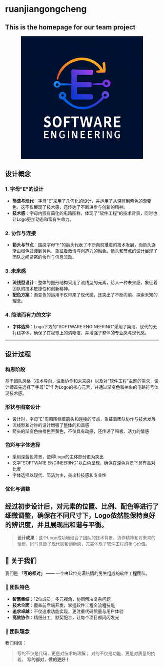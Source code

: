 # ruanjiangongcheng
## This is the homepage for our team project
<p align="center">
  <img src="team-logo.png" width="400" alt="团队Logo">
</p>

## 设计概念
### 1. 字母"E"的设计
- **简洁与现代**：字母"E"采用了几何化的设计，并运用了从深蓝到紫色的渐变色，这不仅展现了技术感，还传达了不断进步与创新的精神。
- **技术感**：字母内嵌有简化的电路图样，体现了"软件工程"的技术背景，同时也让Logo更加动态和富有生命力。
### 2. 协作与连接
- **箭头与节点**：围绕字母"E"的箭头代表了不断向前推进的技术发展，而箭头逐渐由橙色过渡到黄色，象征着激情与创造力的融合。箭头和节点的设计展现了团队之间紧密的协作与信息流动。
### 3. 未来感
- **流线型设计**：整体的图形结构采用了流线型的元素，给人一种未来感，象征着团队的技术敏捷性和创新精神。
- **配色方案**：渐变色的运用不仅带来了现代感，还突出了不断向前、探索未知的理念。
### 4. 简洁而有力的文字
- **字体选择**：Logo下方的"SOFTWARE ENGINEERING"采用了简洁、现代的无衬线字体，确保了在视觉上的清晰度，并增强了整体的专业感与现代感。
---
## 设计过程
### 构思阶段
基于团队风格（技术导向、注重协作和未来感）以及对"软件工程"主题的需求，设计师首先选择了字母"E"作为Logo的核心元素，并通过渐变色和抽象的电路符号体现技术感。
### 形状与图案设计
- 设计时，字母"E"周围围绕着箭头和连接的节点，象征着团队协作与技术发展
- 流线型和对称的设计增强了整体的和谐感
- 箭头的渐变色由橙色至黄色，不仅具有动感，还传递了积极、活力的情感
### 色彩与字体选择
- 采用深蓝色背景，使得Logo的主体部分更为突出
- 文字"SOFTWARE ENGINEERING"以白色呈现，确保在深色背景下具有高对比度
- 字体选择以现代、简洁为主，突出科技感和专业性
### 优化与调整
经过初步设计后，对元素的位置、比例、配色等进行了细微调整，确保在不同尺寸下，Logo依然能保持良好的辨识度，并且展现出和谐与平衡。
---
> **设计成果**：这个Logo成功地结合了团队的技术背景、协作精神和对未来的憧憬，同时具备了现代感和创新感，完美体现了软件工程的核心价值。

## 👥 关于我们
我们是 **「写的都对」** —— 一个由12位充满热情的男生组成的软件工程团队。
### 🚀 团队特色
- **智慧集结**：12位成员，多元视角，协同解决复杂问题
- **技术全面**：覆盖前后端开发，掌握软件工程全流程技能
- **追求卓越**：不仅追求功能实现，更注重代码质量与用户体验
- **高效协作**：精细分工，默契配合，让每个项目都闪闪发光
### 💫 团队理念
我们相信：
> 写的不仅是代码，更是对技术的理解；
> 对的不仅是功能，更是对质量的执着。
**写的都对，做的更好！**
